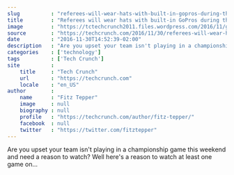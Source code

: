 ```yaml
---
slug          : "referees-will-wear-hats-with-built-in-gopros-during-the-big-ten-championship-game"
title         : "Referees will wear hats with built-in GoPros during the Big Ten Championship Game"
image         : "https://tctechcrunch2011.files.wordpress.com/2016/11/gettyimages-460882832.jpg?w=764&h=400&crop=1"
source        : "https://techcrunch.com/2016/11/30/referees-will-wear-hats-with-built-in-gopros-during-the-big-ten-championship-game/"
date          : "2016-11-30T14:52:39-02:00"
description   : "Are you upset your team isn't playing in a championship game this weekend and need a reason to watch? Well here's a reason to watch at least one game on..."
categories    : ['technology']
tags          : ['Tech Crunch']
site          :
    title     : "Tech Crunch"
    url       : "https://techcrunch.com"
    locale    : "en_US"
author        :
    name      : "Fitz Tepper"
    image     : null
    biography : null
    profile   : "https://techcrunch.com/author/fitz-tepper/"
    facebook  : null
    twitter   : "https://twitter.com/fitztepper"
---
```


Are you upset your team isn't playing in a championship game this weekend and need a reason to watch? Well here's a reason to watch at least one game on...
